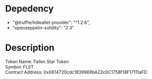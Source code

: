 # Depedency
- "@truffle/hdwallet-provider": "^1.2.6",
- "openzeppelin-solidity": "2.3"

# Description
Token Name: Fallen Star Token <br>
Symbol: FLST <br>
Contract Address: 0x0614720cdc1839969bA22c0C1758f18F17111aFD